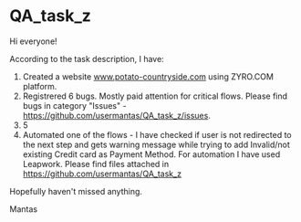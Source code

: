 # QA_task_z

Hi everyone!

According to the task description, I have:
1. Created a website www.potato-countryside.com using ZYRO.COM platform.
2. Registrered 6 bugs. Mostly paid attention for critical flows. Please find bugs in category "Issues" - https://github.com/usermantas/QA_task_z/issues.
3. 5
4. Automated one of the flows - I have checked if user is not redirected to the next step and gets warning message while trying to add Invalid/not existing Credit card as Payment Method. For automation I have used Leapwork. Please find files attached in https://github.com/usermantas/QA_task_z


Hopefully haven't missed anything.

Mantas
